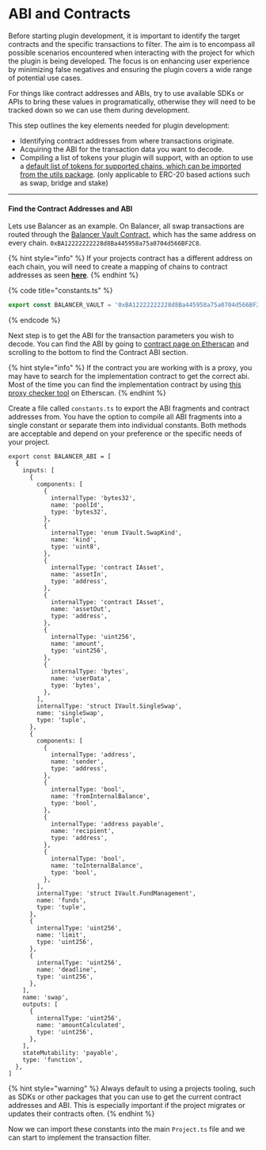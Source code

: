 # ABI and Contracts

Before starting plugin development, it is important to identify the target contracts and the specific transactions to filter. The aim is to encompass all possible scenarios encountered when interacting with the project for which the plugin is being developed. The focus is on enhancing user experience by minimizing false negatives and ensuring the plugin covers a wide range of potential use cases.

For things like contract addresses and ABIs, try to use available SDKs or APIs to bring these values in programatically, otherwise they will need to be tracked down so we can use them during development.&#x20;

This step outlines the key elements needed for plugin development:

* Identifying contract addresses from where transactions originate.
* Acquiring the ABI for the transaction data you want to decode.
* Compiling a list of tokens your plugin will support, with an option to use a [default list of tokens for supported chains, which can be imported from the utils package](../core-concepts/utilities/constants.md#object-chain\_to\_tokens).  (only applicable to ERC-20 based actions such as swap, bridge and stake)

***

#### Find the Contract Addresses and ABI

Lets use Balancer as an example. On Balancer, all swap transactions are routed through the [Balancer Vault Contract](https://arbiscan.io/address/0xba12222222228d8ba445958a75a0704d566bf2c8#code), which has the same address on every chain. `0xBA12222222228d8Ba445958a75a0704d566BF2C8`.&#x20;

{% hint style="info" %}
If your projects contract has a different address on each chain, you will need to create a mapping of chains to contract addresses as seen [**here**](https://github.com/rabbitholegg/questdk-plugins/blob/fd797855c78239c1197145a2fb50fa9ceb648e43/packages/woofi/src/contract-addresses.ts#L4).&#x20;
{% endhint %}

{% code title="constants.ts" %}
```typescript
export const BALANCER_VAULT = '0xBA12222222228d8Ba445958a75a0704d566BF2C8'
```
{% endcode %}

Next step is to get the ABI for the transaction parameters you wish to decode. You can find the ABI by going to [contract page on Etherscan](https://arbiscan.io/address/0xba12222222228d8ba445958a75a0704d566bf2c8#code) and scrolling to the bottom to find the Contract ABI section.

{% hint style="info" %}
If the contract you are working with is a proxy, you may have to search for the implementation contract to get the correct abi. Most of the time you can find the implementation contract by using [this proxy checker tool](https://arbiscan.io/proxyContractChecker) on Etherscan.
{% endhint %}

Create a file called `constants.ts` to export the ABI fragments and contract addresses from. You have the option to compile all ABI fragments into a single constant or separate them into individual constants. Both methods are acceptable and depend on your preference or the specific needs of your project.

<pre class="language-typescript" data-title="constants.ts"><code class="lang-typescript">export const BALANCER_ABI = [
<strong>  {
</strong>    inputs: [
      {
        components: [
          {
            internalType: 'bytes32',
            name: 'poolId',
            type: 'bytes32',
          },
          {
            internalType: 'enum IVault.SwapKind',
            name: 'kind',
            type: 'uint8',
          },
          {
            internalType: 'contract IAsset',
            name: 'assetIn',
            type: 'address',
          },
          {
            internalType: 'contract IAsset',
            name: 'assetOut',
            type: 'address',
          },
          {
            internalType: 'uint256',
            name: 'amount',
            type: 'uint256',
          },
          {
            internalType: 'bytes',
            name: 'userData',
            type: 'bytes',
          },
        ],
        internalType: 'struct IVault.SingleSwap',
        name: 'singleSwap',
        type: 'tuple',
      },
      {
        components: [
          {
            internalType: 'address',
            name: 'sender',
            type: 'address',
          },
          {
            internalType: 'bool',
            name: 'fromInternalBalance',
            type: 'bool',
          },
          {
            internalType: 'address payable',
            name: 'recipient',
            type: 'address',
          },
          {
            internalType: 'bool',
            name: 'toInternalBalance',
            type: 'bool',
          },
        ],
        internalType: 'struct IVault.FundManagement',
        name: 'funds',
        type: 'tuple',
      },
      {
        internalType: 'uint256',
        name: 'limit',
        type: 'uint256',
      },
      {
        internalType: 'uint256',
        name: 'deadline',
        type: 'uint256',
      },
    ],
    name: 'swap',
    outputs: [
      {
        internalType: 'uint256',
        name: 'amountCalculated',
        type: 'uint256',
      },
    ],
    stateMutability: 'payable',
    type: 'function',
  },
]
</code></pre>

{% hint style="warning" %}
Always default to using a projects tooling, such as SDKs or other packages that you can use to get the current contract addresses and ABI. This is especially important if the project migrates or updates their contracts often.
{% endhint %}

Now we can import these constants into the main `Project.ts` file and we can start to implement the transaction filter.
